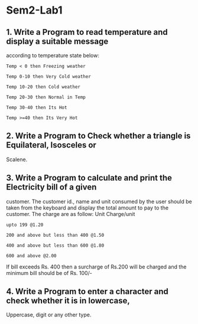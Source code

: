 # Sem2-Lab1

## 1. Write a Program to read temperature and display a suitable message
according to temperature state below:

    Temp < 0 then Freezing weather

    Temp 0-10 then Very Cold weather

    Temp 10-20 then Cold weather

    Temp 20-30 then Normal in Temp

    Temp 30-40 then Its Hot

    Temp >=40 then Its Very Hot

## 2. Write a Program to Check whether a triangle is Equilateral, Isosceles or
Scalene.

## 3. Write a Program to calculate and print the Electricity bill of a given
customer. The customer id., name and unit consumed by the user should
be taken from the keyboard and display the total amount to pay to the
customer. The charge are as follow:
    Unit Charge/unit

    upto 199 @1.20

    200 and above but less than 400 @1.50

    400 and above but less than 600 @1.80

    600 and above @2.00

If bill exceeds Rs. 400 then a surcharge of Rs.200 will be charged and the
minimum bill should be of Rs. 100/-

## 4. Write a Program to enter a character and check whether it is in lowercase,
Uppercase, digit or any other type.
